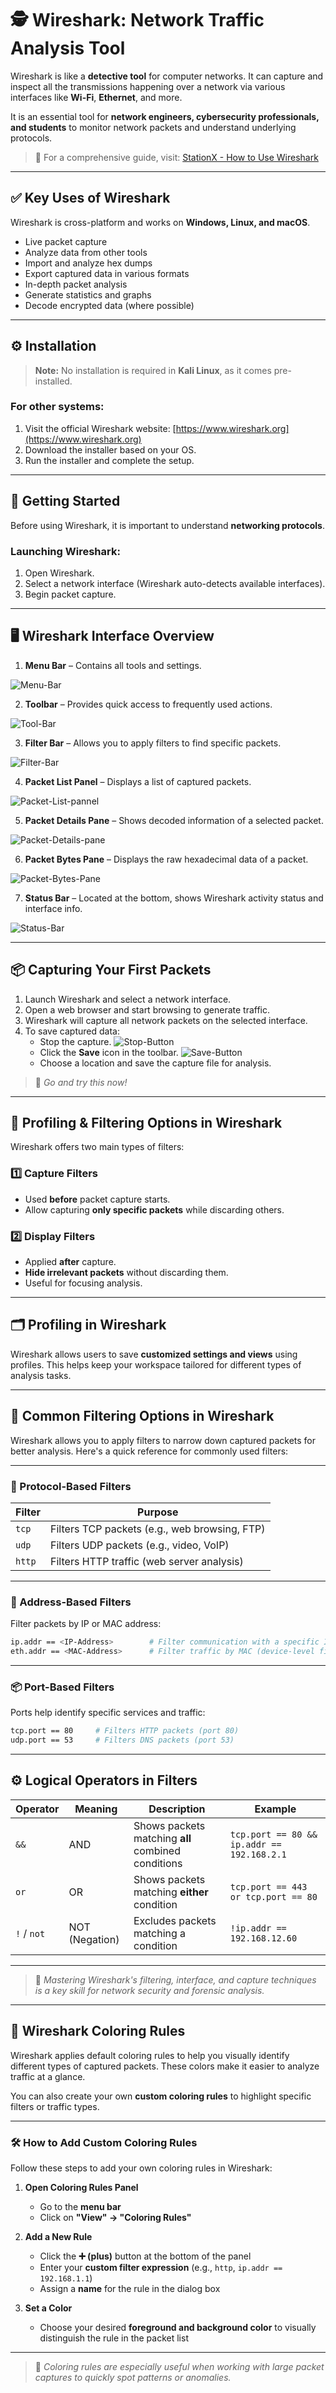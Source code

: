 # 🕵️ Wireshark: Network Traffic Analysis Tool

Wireshark is like a **detective tool** for computer networks. It can capture and inspect all the transmissions happening over a network via various interfaces like **Wi-Fi**, **Ethernet**, and more.

It is an essential tool for **network engineers, cybersecurity professionals, and students** to monitor network packets and understand underlying protocols.

> 🔗 For a comprehensive guide, visit: [StationX - How to Use Wireshark](https://www.stationx.net/how-to-use-wireshark-to-capture-network-traffic/)

---

## ✅ Key Uses of Wireshark

Wireshark is cross-platform and works on **Windows, Linux, and macOS**.

- Live packet capture
- Analyze data from other tools
- Import and analyze hex dumps
- Export captured data in various formats
- In-depth packet analysis
- Generate statistics and graphs
- Decode encrypted data (where possible)

---

## ⚙️ Installation

> **Note:** No installation is required in **Kali Linux**, as it comes pre-installed.

### For other systems:

1. Visit the official Wireshark website: [https://www.wireshark.org](https://www.wireshark.org)
2. Download the installer based on your OS.
3. Run the installer and complete the setup.

---

## 🚀 Getting Started

Before using Wireshark, it is important to understand **networking protocols**.

### Launching Wireshark:

1. Open Wireshark.
2. Select a network interface (Wireshark auto-detects available interfaces).
3. Begin packet capture.

---

## 🖥️ Wireshark Interface Overview
1. **Menu Bar** – Contains all tools and settings.
<img src="Assets/menu.png" alt="Menu-Bar"/>

2. **Toolbar** – Provides quick access to frequently used actions.
<img src="Assets/Toolbar.png" alt="Tool-Bar"/>

3. **Filter Bar** – Allows you to apply filters to find specific packets.
<img src="Assets/filterbar.png" alt="Filter-Bar"/>

4. **Packet List Panel** – Displays a list of captured packets.
<img src="Assets/packet-list.png" alt="Packet-List-pannel"/>

5. **Packet Details Pane** – Shows decoded information of a selected packet.
<img src="Assets/packet-details.png" alt="Packet-Details-pane"/>

6. **Packet Bytes Pane** – Displays the raw hexadecimal data of a packet.
<img src="Assets/packet-byte.png" alt="Packet-Bytes-Pane"/>

7. **Status Bar** – Located at the bottom, shows Wireshark activity status and interface info.
<img src="Assets/stauts-bar.png" alt="Status-Bar"/>

---

## 📦 Capturing Your First Packets

1. Launch Wireshark and select a network interface.
2. Open a web browser and start browsing to generate traffic.
3. Wireshark will capture all network packets on the selected interface.
4. To save captured data:
   - Stop the capture. <img src="Assets/stop-button.png" alt="Stop-Button"/>
   - Click the **Save** icon in the toolbar.  <img src="Assets/save-button.png" alt="Save-Button"/>
   - Choose a location and save the capture file for analysis.

> 🧪 *Go and try this now!*

---

## 🧹 Profiling & Filtering Options in Wireshark

Wireshark offers two main types of filters:

### 1️⃣ Capture Filters

- Used **before** packet capture starts.
- Allow capturing **only specific packets** while discarding others.

### 2️⃣ Display Filters

- Applied **after** capture.
- **Hide irrelevant packets** without discarding them.
- Useful for focusing analysis.

---

## 🗂️ Profiling in Wireshark

Wireshark allows users to save **customized settings and views** using profiles. This helps keep your workspace tailored for different types of analysis tasks.

---

## 🔎 Common Filtering Options in Wireshark

Wireshark allows you to apply filters to narrow down captured packets for better analysis. Here's a quick reference for commonly used filters:

---

### 🔁 Protocol-Based Filters

| Filter       | Purpose                                       |
|--------------|-----------------------------------------------|
| `tcp`        | Filters TCP packets (e.g., web browsing, FTP) |
| `udp`        | Filters UDP packets (e.g., video, VoIP)       |
| `http`       | Filters HTTP traffic (web server analysis)    |

---

### 📍 Address-Based Filters

Filter packets by IP or MAC address:

```bash
ip.addr == <IP-Address>        # Filter communication with a specific IP
eth.addr == <MAC-Address>      # Filter traffic by MAC (device-level filtering)
```

---

### 📦 Port-Based Filters

Ports help identify specific services and traffic:

```bash
tcp.port == 80     # Filters HTTP packets (port 80)
udp.port == 53     # Filters DNS packets (port 53)
```

---

## ⚙️ Logical Operators in Filters

| Operator     | Meaning                | Description                                                     | Example                                             |
|--------------|------------------------|-----------------------------------------------------------------|-----------------------------------------------------|
| `&&`         | AND                    | Shows packets matching **all** combined conditions              | `tcp.port == 80 && ip.addr == 192.168.2.1`          |
| `or`         | OR                     | Shows packets matching **either** condition                     | `tcp.port == 443 or tcp.port == 80`                 |
| `!` / `not`  | NOT (Negation)         | Excludes packets matching a condition                           | `!ip.addr == 192.168.12.60`                         |

---

> 🧠 *Mastering Wireshark's filtering, interface, and capture techniques is a key skill for network security and forensic analysis.*

---

## 🎨 Wireshark Coloring Rules

Wireshark applies default coloring rules to help you visually identify different types of captured packets. These colors make it easier to analyze traffic at a glance.

You can also create your own **custom coloring rules** to highlight specific filters or traffic types.

---

### 🛠️ How to Add Custom Coloring Rules

Follow these steps to add your own coloring rules in Wireshark:

1. **Open Coloring Rules Panel**  
   - Go to the **menu bar**  
   - Click on **"View" → "Coloring Rules"**

2. **Add a New Rule**  
   - Click the **➕ (plus)** button at the bottom of the panel  
   - Enter your **custom filter expression** (e.g., `http`, `ip.addr == 192.168.1.1`)  
   - Assign a **name** for the rule in the dialog box

3. **Set a Color**  
   - Choose your desired **foreground and background color** to visually distinguish the rule in the packet list

---

> 🎯 *Coloring rules are especially useful when working with large packet captures to quickly spot patterns or anomalies.*
